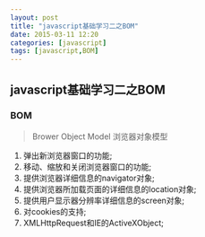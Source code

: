```yaml
---
layout: post
title: "javascript基础学习二之BOM"
date: 2015-03-11 12:20
categories: [javascript]
tags: [javascript,BOM]
---
```


## javascript基础学习二之BOM

### BOM

> Brower Object Model 浏览器对象模型

1. 弹出新浏览器窗口的功能;
2. 移动、缩放和关闭浏览器窗口的功能;
3. 提供浏览器详细信息的navigator对象;
4. 提供浏览器所加载页面的详细信息的location对象;
5. 提供用户显示器分辨率详细信息的screen对象;
6. 对cookies的支持;
7. XMLHttpRequest和IE的ActiveXObject;